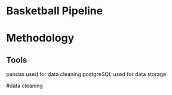 # Basketball Pipeline

# Methodology
## Tools
pandas used for data cleaning
postgreSQL used for data storage

#data cleaning
